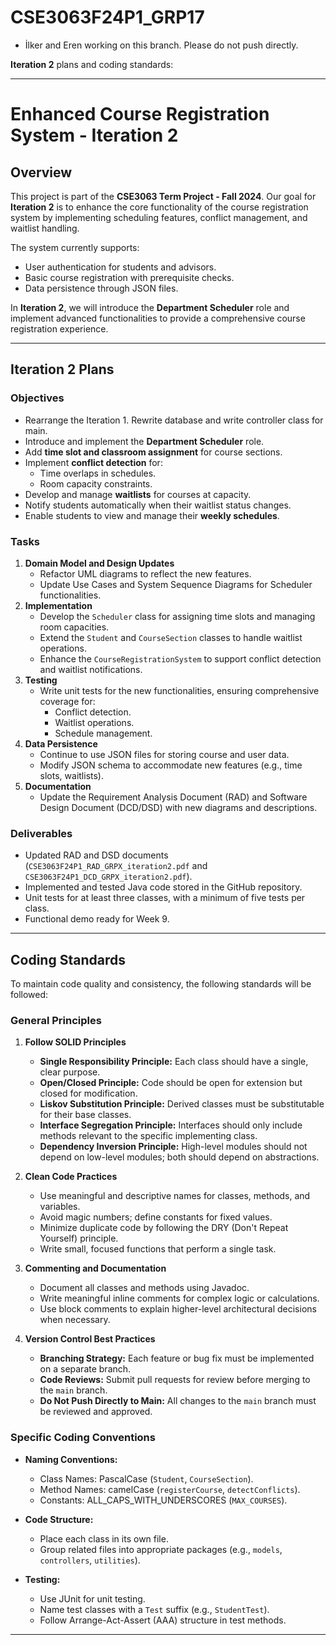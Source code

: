 # CSE3063F24P1_GRP17
* İlker and Eren working on this branch. Please do not push directly.

**Iteration 2** plans and coding standards:

---

# Enhanced Course Registration System - Iteration 2

## Overview
This project is part of the **CSE3063 Term Project - Fall 2024**. Our goal for **Iteration 2** is to enhance the core functionality of the course registration system by implementing scheduling features, conflict management, and waitlist handling.

The system currently supports:
- User authentication for students and advisors.
- Basic course registration with prerequisite checks.
- Data persistence through JSON files.

In **Iteration 2**, we will introduce the **Department Scheduler** role and implement advanced functionalities to provide a comprehensive course registration experience.

---

## Iteration 2 Plans

### Objectives
- Rearrange the Iteration 1. Rewrite database and write controller class for main.
- Introduce and implement the **Department Scheduler** role.
- Add **time slot and classroom assignment** for course sections.
- Implement **conflict detection** for:
    - Time overlaps in schedules.
    - Room capacity constraints.
- Develop and manage **waitlists** for courses at capacity.
- Notify students automatically when their waitlist status changes.
- Enable students to view and manage their **weekly schedules**.

### Tasks
1. **Domain Model and Design Updates**
    - Refactor UML diagrams to reflect the new features.
    - Update Use Cases and System Sequence Diagrams for Scheduler functionalities.
2. **Implementation**
    - Develop the `Scheduler` class for assigning time slots and managing room capacities.
    - Extend the `Student` and `CourseSection` classes to handle waitlist operations.
    - Enhance the `CourseRegistrationSystem` to support conflict detection and waitlist notifications.
3. **Testing**
    - Write unit tests for the new functionalities, ensuring comprehensive coverage for:
        - Conflict detection.
        - Waitlist operations.
        - Schedule management.
4. **Data Persistence**
    - Continue to use JSON files for storing course and user data.
    - Modify JSON schema to accommodate new features (e.g., time slots, waitlists).
5. **Documentation**
    - Update the Requirement Analysis Document (RAD) and Software Design Document (DCD/DSD) with new diagrams and descriptions.

### Deliverables
- Updated RAD and DSD documents (`CSE3063F24P1_RAD_GRPX_iteration2.pdf` and `CSE3063F24P1_DCD_GRPX_iteration2.pdf`).
- Implemented and tested Java code stored in the GitHub repository.
- Unit tests for at least three classes, with a minimum of five tests per class.
- Functional demo ready for Week 9.

---

## Coding Standards

To maintain code quality and consistency, the following standards will be followed:

### General Principles
1. **Follow SOLID Principles**
    - **Single Responsibility Principle:** Each class should have a single, clear purpose.
    - **Open/Closed Principle:** Code should be open for extension but closed for modification.
    - **Liskov Substitution Principle:** Derived classes must be substitutable for their base classes.
    - **Interface Segregation Principle:** Interfaces should only include methods relevant to the specific implementing class.
    - **Dependency Inversion Principle:** High-level modules should not depend on low-level modules; both should depend on abstractions.

2. **Clean Code Practices**
    - Use meaningful and descriptive names for classes, methods, and variables.
    - Avoid magic numbers; define constants for fixed values.
    - Minimize duplicate code by following the DRY (Don't Repeat Yourself) principle.
    - Write small, focused functions that perform a single task.

3. **Commenting and Documentation**
    - Document all classes and methods using Javadoc.
    - Write meaningful inline comments for complex logic or calculations.
    - Use block comments to explain higher-level architectural decisions when necessary.

4. **Version Control Best Practices**
    - **Branching Strategy:** Each feature or bug fix must be implemented on a separate branch.
    - **Code Reviews:** Submit pull requests for review before merging to the `main` branch.
    - **Do Not Push Directly to Main:** All changes to the `main` branch must be reviewed and approved.

### Specific Coding Conventions
- **Naming Conventions:**
    - Class Names: PascalCase (`Student`, `CourseSection`).
    - Method Names: camelCase (`registerCourse`, `detectConflicts`).
    - Constants: ALL_CAPS_WITH_UNDERSCORES (`MAX_COURSES`).

- **Code Structure:**
    - Place each class in its own file.
    - Group related files into appropriate packages (e.g., `models`, `controllers`, `utilities`).

- **Testing:**
    - Use JUnit for unit testing.
    - Name test classes with a `Test` suffix (e.g., `StudentTest`).
    - Follow Arrange-Act-Assert (AAA) structure in test methods.
--- 

